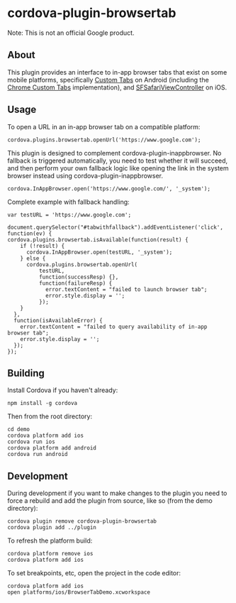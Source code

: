 # cordova-plugin-browsertab

Note: This is not an official Google product.

## About

This plugin provides an interface to in-app browser tabs that exist on some
mobile platforms, specifically
[Custom Tabs](http://developer.android.com/tools/support-library/features.html#custom-tabs)
on Android (including the
[Chrome Custom Tabs](https://developer.chrome.com/multidevice/android/customtabs)
implementation), and
[SFSafariViewController](https://developer.apple.com/library/ios/documentation/SafariServices/Reference/SFSafariViewController_Ref/)
on iOS.

## Usage

To open a URL in an in-app browser tab on a compatible platform:

    cordova.plugins.browsertab.openUrl('https://www.google.com');

This plugin is designed to complement cordova-plugin-inappbrowser. No fallback
is triggered automatically, you need to test whether it will succeed, and then
perform your own fallback logic like opening the link in the system browser
instead using cordova-plugin-inappbrowser.

    cordova.InAppBrowser.open('https://www.google.com/', '_system');

Complete example with fallback handling:

    var testURL = 'https://www.google.com';

    document.querySelector("#tabwithfallback").addEventListener('click', function(ev) {
    cordova.plugins.browsertab.isAvailable(function(result) {
        if (!result) {
          cordova.InAppBrowser.open(testURL, '_system');
        } else {
          cordova.plugins.browsertab.openUrl(
              testURL,
              function(successResp) {},
              function(failureResp) {
                error.textContent = "failed to launch browser tab";
                error.style.display = '';
              });
        }
      },
      function(isAvailableError) {
        error.textContent = "failed to query availability of in-app browser tab";
        error.style.display = '';
      });
    });

## Building

Install Cordova if you haven't already:

    npm install -g cordova

Then from the root directory:

    cd demo
    cordova platform add ios
    cordova run ios
    cordova platform add android
    cordova run android

## Development

During development if you want to make changes to the plugin you need to force
a rebuild and add the plugin from source, like so (from the demo directory):

    cordova plugin remove cordova-plugin-browsertab
    cordova plugin add ../plugin

To refresh the platform build:

    cordova platform remove ios
    cordova platform add ios

To set breakpoints, etc, open the project in the code editor:

    cordova platform add ios
    open platforms/ios/BrowserTabDemo.xcworkspace
